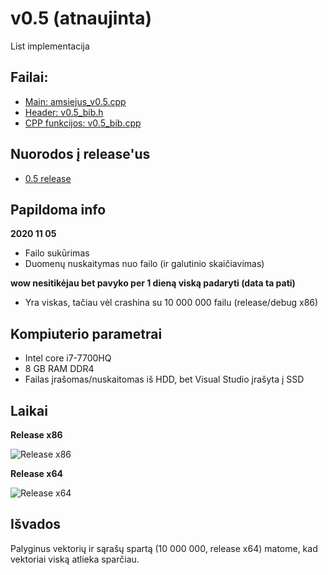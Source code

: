 # v0.5 (atnaujinta)
List implementacija
## Failai:
* [Main: amsiejus_v0.5.cpp](https://github.com/iLoveCepelinai/Objektinis_programavimas/blob/v_0.51/amsiejus_v0.5/amsiejus_v0.5.cpp)
* [Header: v0.5_bib.h](https://github.com/iLoveCepelinai/Objektinis_programavimas/blob/v_0.51/amsiejus_v0.5/v05_bib.h)
* [CPP funkcijos: v0.5_bib.cpp](https://github.com/iLoveCepelinai/Objektinis_programavimas/blob/v_0.51/amsiejus_v0.5/v0.5_bib.cpp)
## Nuorodos į release'us
* [0.5 release](https://github.com/iLoveCepelinai/Objektinis_programavimas/releases/tag/v0.5)
## Papildoma info
**2020 11 05**
* Failo sukūrimas
* Duomenų nuskaitymas nuo failo (ir galutinio skaičiavimas)

**wow nesitikėjau bet pavyko per 1 dieną viską padaryti (data ta pati)**
* Yra viskas, tačiau vėl crashina su 10 000 000 failu (release/debug x86)
## Kompiuterio parametrai
* Intel core i7-7700HQ
* 8 GB RAM DDR4
* Failas įrašomas/nuskaitomas iš HDD, bet Visual Studio įrašyta į SSD
## Laikai
**Release x86**

![Release x86](https://github.com/iLoveCepelinai/Objektinis_programavimas/blob/v_0.5/list_x86.png?raw=true)

**Release x64**

![Release x64](https://github.com/iLoveCepelinai/Objektinis_programavimas/blob/v_0.5/list_x64.png?raw=true)

## Išvados
Palyginus vektorių ir sąrašų spartą (10 000 000, release x64) matome, kad vektoriai viską atlieka sparčiau.
